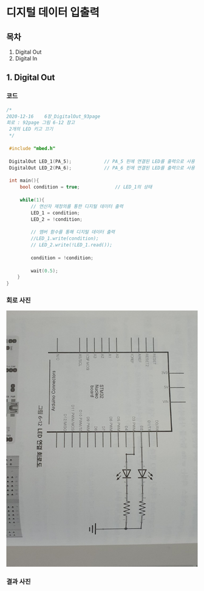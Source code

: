 # 디지털 데이터 입출력
## 목차
1. Digital Out
2. Digital In
## 1. Digital Out
### 코드
```c++
/*
2020-12-16    6장_DigitalOut_93page
회로 : 92page 그림 6-12 참고
 2개의 LED 키고 끄기
 */

 #include "mbed.h"

 DigitalOut LED_1(PA_5);            // PA_5 핀에 연결된 LED를 출력으로 사용
 DigitalOut LED_2(PA_6);            // PA_6 핀에 연결된 LED를 출력으로 사용

 int main(){
     bool condition = true;             // LED_1의 상태

     while(1){
         // 연산자 재정의를 통한 디지털 데이터 출력
         LED_1 = condition;
         LED_2 = !condition;

         // 맴버 함수를 통해 디지털 데이터 출력
         //LED_1.write(condition);
         // LED_2.write(!LED_1.read());

         condition = !condition;

         wait(0.5);
    }
}

```
### 회로 사진
![DigitalOut_회로사진](https://github.com/HongyeongJu/MbedCode/blob/master/Chapter01_%EB%94%94%EC%A7%80%ED%84%B8%20%EB%8D%B0%EC%9D%B4%ED%84%B0%20%EC%9E%85%EC%B6%9C%EB%A0%A5/DigitalOut_Circuit.jpg)
### 결과 사진
